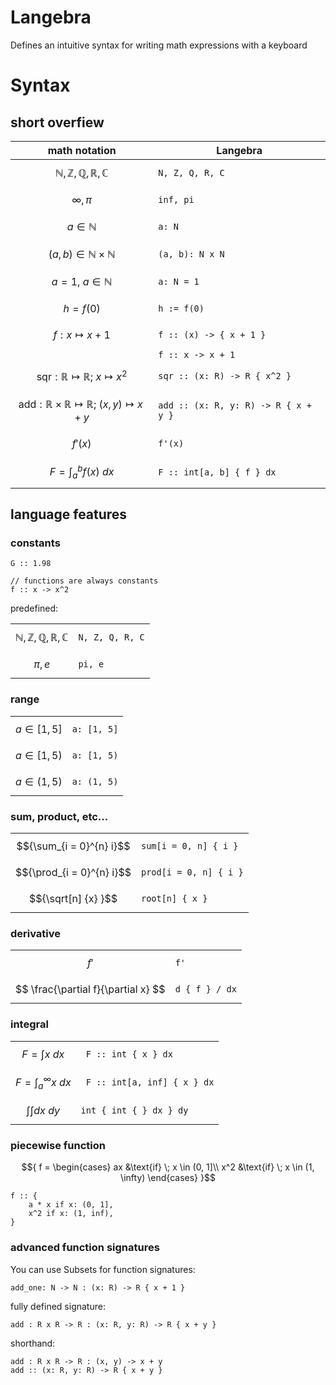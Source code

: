 # Langebra

Defines an intuitive syntax for writing math expressions with a keyboard

# Syntax

## short overfiew

| math notation                                                                                | Langebra                                   |
| ---                                                                                          | ---                                        |
| $${ \mathbb{N, Z, Q, R, C} }$$                                                               | ``` N, Z, Q, R, C ```                      |
| $${ \infty, \pi }$$                                                                          | ```inf, pi```                              |
| $${ a \in \mathbb{N} }$$                                                                     | ``` a: N ```                               |
| $${ (a, b) \in \mathbb{N} \times \mathbb{N} }$$                                              | ``` (a, b): N x N ```                      |
| $${ a = 1, \ a \in \mathbb{N} }$$                                                            | ``` a: N = 1 ```                           |
| $${ h = f(0) }$$                                                                             | ``` h := f(0) ```                          |
| $${ f: x \mapsto x + 1 }$$                                                                   | ``` f :: (x) -> { x + 1 } ```              |
|                                                                                              | ``` f :: x -> x + 1 ```                    |
| $${ \text{sqr}: \mathbb{R} \mapsto \mathbb{R} ; \ x \mapsto x^2  }$$                         | ``` sqr :: (x: R) -> R { x^2 }   ```       |
| $${ \text{add}: \mathbb{R} \times \mathbb{R} \mapsto \mathbb{R} ; \ (x, y) \mapsto x + y }$$ | ``` add :: (x: R, y: R) -> R { x + y } ``` |
| $${ f'(x) }$$                                                                                | ``` f'(x) ```                              |
| $${ F = \int_a^b { f(x) }\ dx }$$                                                            | ``` F :: int[a, b] { f } dx ```            |


## language features

### constants

```
G :: 1.98

// functions are always constants
f :: x -> x^2
```

predefined:

|                                |                       |
| ---                            | ---                   |
| $${ \mathbb{N, Z, Q, R, C} }$$ | ``` N, Z, Q, R, C ``` |
| $${ \pi, e}$$          | ```pi, e```      |


### range

|                    |                 |
| ---                | ---             |
| $${a \in [1, 5]}$$ | ```a: [1, 5]``` |
| $${a \in [1, 5)}$$ | ```a: [1, 5)``` |
| $${a \in (1, 5)}$$ | ```a: (1, 5)``` |

### sum, product, etc...

|                           |                            |
| ---                       | ---                        |
| $${\sum_{i = 0}^{n} i}$$  | ```sum[i = 0, n] { i }```  |
| $${\prod_{i = 0}^{n} i}$$ | ```prod[i = 0, n] { i }``` |
| $${\sqrt[n] {x} }$$       | ```root[n] { x }```        |

### derivative

|                                     |                      |
| ---                                 | ---                  |
| $${f'}$$                            | ``` f' ```           |
| $$ \frac{\partial f}{\partial x} $$ | ``` d { f } / dx ``` |

### integral

|                                       |                                  |
| ---                                   | ---                              |
| $${ F = \int { x }\ dx }$$            | ``` F :: int { x } dx```         |
| $${ F = \int_a^{\infty} { x }\ dx }$$ | ``` F :: int[a, inf] { x } dx``` |
| $${ \int {\int dx }\ dy }$$           | ``` int { int { } dx } dy ```    |

### piecewise function

$${ 
    f =
    \begin{cases} 
    ax  &\text{if} \; x \in (0, 1]\\ 
    x^2 &\text{if} \; x \in (1, \infty)
    \end{cases}
}$$

```
f :: {
    a * x if x: (0, 1],
    x^2 if x: (1, inf),
}
```

### advanced function signatures

You can use Subsets for function signatures:
```
add_one: N -> N : (x: R) -> R { x + 1 }
```

fully defined signature:
```
add : R x R -> R : (x: R, y: R) -> R { x + y } 
```

shorthand:
```
add : R x R -> R : (x, y) -> x + y 
add :: (x: R, y: R) -> R { x + y }
``` 

